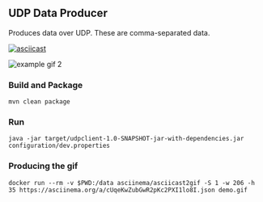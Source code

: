 ## UDP Data Producer
Produces data over UDP. These are comma-separated data.

[![asciicast](https://asciinema.org/a/cUqeKwZubGwR2pKc2PXI1lo8I.png)](https://asciinema.org/a/cUqeKwZubGwR2pKc2PXI1lo8I)

![example gif 2](https://s3.eu-central-1.amazonaws.com/sickill/github/asciicast2gif/demo-2.gif)

### Build and Package
```
mvn clean package
```

### Run
```
java -jar target/udpclient-1.0-SNAPSHOT-jar-with-dependencies.jar configuration/dev.properties
```

### Producing the gif
```
docker run --rm -v $PWD:/data asciinema/asciicast2gif -S 1 -w 206 -h 35 https://asciinema.org/a/cUqeKwZubGwR2pKc2PXI1lo8I.json demo.gif
```